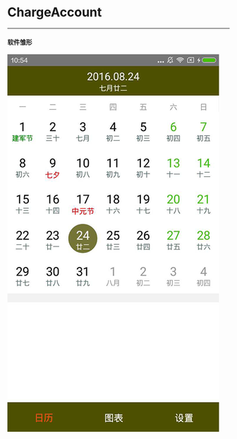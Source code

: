 # ChargeAccount
----------------
#### 软件雏形

 ![Alt text](https://github.com/wenmagi/README_PICS/blob/master/ChargeAccount/month_page.png)
